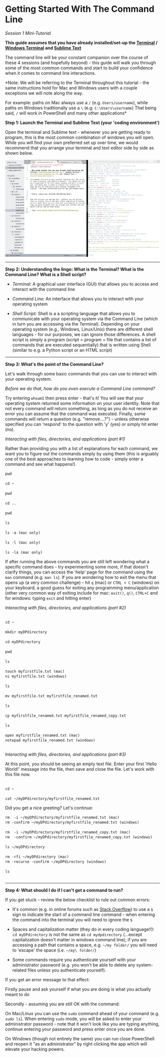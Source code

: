 # Getting Started With The Command Line 
*Session 1 Mini-Tutorial*

**This guide assumes that you have already installed/set-up the [Terminal](/session1/setup_terminal.md) / [Windows Terminal](/session1/setup_windowsterminal.md) and [Sublime Text](/session1/setup_sublime.md)**

The command line will be your constant companion over the course of these 4 sessions (and hopefully beyond) - this guide will walk you through some of the most common commands and start to build your confidence when it comes to command line interactions. 

*Note: We will be referring to the Terminal throughout this tutorial - the same instructions hold for Mac and Windows users with a couple exceptions we will note along the way. 

For example: paths on Mac always use a ```/``` (e.g. ```Users/username```), while paths on Windows traditionally use a ```\``` (e.g. ```C:\Users\username```) That being said, ```/``` will work in PowerShell and many other applications*


**Step 1: Launch the Terminal and Sublime Text (your 'coding environment')**


Open the terminal and Sublime text - whenever you are getting ready to program, this is the most common combination of windows you will open. While you will find your own preferred set up over time, we would recommend that you arrange your terminal and text editor side by side as shown below. 

![logo](../assets/session1/terminalsublime.png)

<hr>

**Step 2: Understanding the lingo: What is the Terminal? What is the Command Line? What is a Shell script?**


* *Terminal:* A graphical user interface (GUI) that allows you to access and interact with the command line

* *Command Line:* An interface that allows you to interact with your operating system 

* *Shell Script:* Shell is a a scripting language that allows you to communicate with your operating system via the Command Line (which in turn you are accessing via the Terminal). Depending on your operating system (e.g., Windows, Linux/Unix) there are different shell languages - for our purposes, we can ignore those differences. A shell script is simply a program (script = program = file that contains a list of commands that are executed sequentially) that is written using Shell (similar to e.g. a Python script or an HTML script)  

<hr>

**Step 3: What's the point of the Command Line?**

Let's walk through some basic commands that you can use to interact with your operating system. 

*Before we do that, how do you even execute a Command Line command?*

Try entering ```whoamI``` then press enter - that's it! You will see that your operating system returned some information on your user identity. Note that not every command will return something, as long as you do not receive an error you can assume that the command was executed. Finally, some commands will return a question (e.g. "remove....?") - unless otherwise specified you can 'respond' to the question with 'y' (yes) or simply hit enter (no).

*Interacting with files, directories, and applications (part #1)*


Rather than providing you with a list of explanations for each command, we want you to figure out the commands simply by using them (this is arguably one of the best approaches to learning how to code - simply enter a command and see what happens!). 


```
pwd

cd ~

pwd

cd ..

pwd

ls

ls -a (mac only)

ls -l (mac only)

ls -la (mac only)

```

If after running the above commands you are still left wondering what a specific command does - try experimenting some more, if that doesn't clarify things, you can access the 'help' page for the command using the ```man``` command (e.g. ```man ls```). If you are wondering how to exit the menu that opens up (a very common challenge) - hit ```q``` (mac) or ```CTRL + C``` (windows) on your keyboard, a good guess for exiting any programming menu/application (other very common way of exiting include for mac: ```exit()```, ```q()```, ```CTRL+C``` and for windows: typing ```exit``` and hitting enter)


*Interacting with files, directories, and applications (part #2)*

```

cd ~

mkdir myDPdirectory

cd myDPdirectory

pwd

ls

touch myfirstfile.txt (mac)
ni myfirstfile.txt (windows)

ls

mv myfirstfile.txt myfirstfile_renamed.txt

ls

cp myfirstfile_renamed.txt myfirstfile_renamed_copy.txt

ls 

open myfirstfile_renamed.txt (mac)
notepad myfirstfile_renamed.txt (windows)


```

*Interacting with files, directories, and applications (part #3)*


At this point, you should be seeing an empty text file. Enter your first 'Hello World!' message into the file, then save and close the file. Let's work with this file now.

```

cd ~

cat ~/myDPdirectory/myfirstfile_renamed.txt
```
Did you get a nice greeting? Let's continue:
```
rm  -i ~/myDPdirectory/myfirstfile_renamed.txt (mac)
rm -confirm ~/myDPdirectory/myfirstfile_renamed.txt (windows)

rm  -i ~/myDPdirectory/myfirstfile_renamed_copy.txt (mac)
rm  -confirm ~/myDPdirectory/myfirstfile_renamed_copy.txt (windows)

ls ~/myDPdirectory

rm -rfi ~/myDPdirectory (mac)
rm -recurse -confirm ~/myDPdirectory (windows)

ls


```


<hr>

**Step 4: What should I do if I can't get a command to run?**


If you get stuck - review the below checklist to rule out common errors:

* It's common (e.g. in online forums such as [Stack Overflow](https://stackoverflow.com/questions)) to use a `$` sign to indicate the start of a command line command - when entering the command into the terminal you will need to ignore the `$` 


* Spaces and capitalization matter (they do in every coding language!!): ```cd myDPdirectory``` is not the same as ```cd mydpdirectory``` (...except capitalization doesn't matter in windows command line); if you are accessing a path that contains a space, e.g. ```~/my folder/``` you will need to 'escape' the space (i.e. ```~/my\ folder/```)

* Some commands require you authenticate yourself with your administrator password (e.g. you won't be able to delete any system-related files unless you authenticate yourself). 

If you get an error message to that effect: 

Firstly pause and ask yourself if what you are doing is what you actually meant to do

Secondly - assuming you are still OK with the command: 

On Mac/Linux you can use the ```sudo```  command ahead of your command (e.g. ``` sudo ls```). When entering ```sudo``` mode, you will be asked to enter your administrator password - note that it won't look like you are typing anything, continue entering your password and press enter once you are done. 

On Windows (though not entirely the same) you can run close PowerShell and reopen it "as an administrator" by right clicking the app which will elevate your hacking powers.



